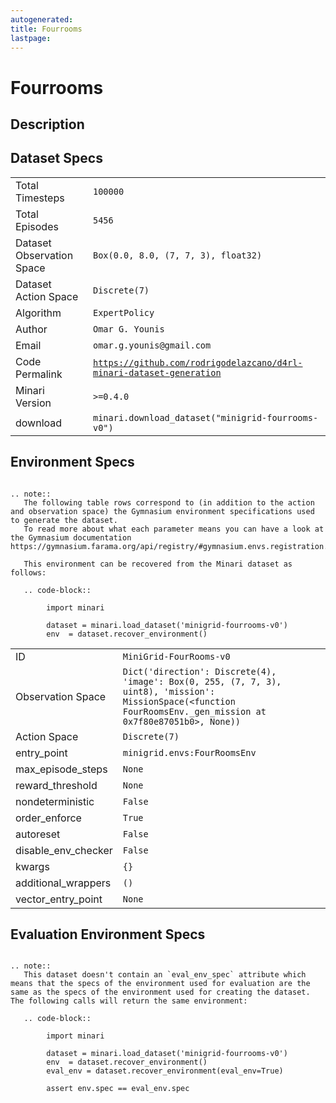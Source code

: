 ```yaml
---
autogenerated:
title: Fourrooms
lastpage:
---
```

# Fourrooms



## Description



## Dataset Specs

|    |    |
|----|----|
|Total Timesteps| `100000`|
|Total Episodes | `5456` |
| Dataset Observation Space | `Box(0.0, 8.0, (7, 7, 3), float32)` |
| Dataset Action Space | `Discrete(7)` |
| Algorithm           | `ExpertPolicy`           |
| Author              | `Omar G. Younis`              |
| Email               | `omar.g.younis@gmail.com`               |
| Code Permalink      | <a href=https://github.com/rodrigodelazcano/d4rl-minari-dataset-generation>`https://github.com/rodrigodelazcano/d4rl-minari-dataset-generation`</a> |
| Minari Version      | `>=0.4.0`      |
| download            | `minari.download_dataset("minigrid-fourrooms-v0")` |


## Environment Specs


```{eval-rst}

.. note::
   The following table rows correspond to (in addition to the action and observation space) the Gymnasium environment specifications used to generate the dataset.
   To read more about what each parameter means you can have a look at the Gymnasium documentation https://gymnasium.farama.org/api/registry/#gymnasium.envs.registration.EnvSpec

   This environment can be recovered from the Minari dataset as follows:

   .. code-block::

        import minari

        dataset = minari.load_dataset('minigrid-fourrooms-v0')
        env  = dataset.recover_environment()
```

 
|    |    |
|----|----|
|ID| `MiniGrid-FourRooms-v0`|
| Observation Space | `Dict('direction': Discrete(4), 'image': Box(0, 255, (7, 7, 3), uint8), 'mission': MissionSpace(<function FourRoomsEnv._gen_mission at 0x7f80e87051b0>, None))` |
| Action Space | `Discrete(7)` |
| entry_point | `minigrid.envs:FourRoomsEnv` |
| max_episode_steps | `None` |
| reward_threshold | `None` |
| nondeterministic | `False` |
| order_enforce    | `True`|
| autoreset        | `False` |
| disable_env_checker | `False` |
| kwargs | `{}` |
| additional_wrappers | `()` |
| vector_entry_point | `None` |


## Evaluation Environment Specs


```{eval-rst}

.. note::
   This dataset doesn't contain an `eval_env_spec` attribute which means that the specs of the environment used for evaluation are the same as the specs of the environment used for creating the dataset. The following calls will return the same environment:

   .. code-block::

        import minari

        dataset = minari.load_dataset('minigrid-fourrooms-v0')
        env  = dataset.recover_environment()
        eval_env = dataset.recover_environment(eval_env=True)

        assert env.spec == eval_env.spec
```

